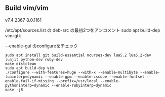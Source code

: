 ## Build vim/vim
v7.4.2367
8.0.1161

/etc/apt/sources.list の deb-src の最初2つをアンコメント
sudo apt build-dep vim-gtk

--enable-gui のconfigureをチェック

```
sudo apt install git build-essential ncurses-dev lua5.2 lua5.2-dev luajit python-dev ruby-dev
make distclean
sudo apt build-dep vim
./configure --with-features=huge --with-x --enable-multibyte --enable-luainterp=dynamic --enable-gpm --enable-cscope --enable-fontset --enable-fail-if-missing --prefix=/usr/local --enable-pythoninterp=dynamic --enable-rubyinterp=dynamic
make -j8
```
